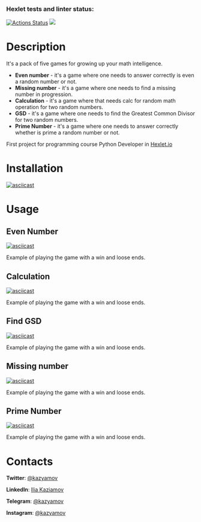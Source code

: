 ### Hexlet tests and linter status:
[![Actions Status](https://github.com/kazyamov/python-project-lvl1/workflows/hexlet-check/badge.svg)](https://github.com/kazyamov/python-project-lvl1/actions)
<a href="https://codeclimate.com/github/kazyamov/python-project-lvl1/maintainability"><img src="https://api.codeclimate.com/v1/badges/2a003ba923860474a3e6/maintainability" /></a>

# Description

It's a pack of five games for growing up your math intelligence.

* **Even number** - it's a game where one needs to answer correctly is even a random number or not.
* **Missing number** - it's a game where one needs to find a missing number in progression.
* **Calculation** - it's a game where that needs calc for random math operation for two random numbers.
* **GSD** - it's a game where one needs to find the Greatest Common Divisor for two random numbers.
* **Prime Number** - it's a game where one needs to answer correctly whether is prime a random number or not.


First project for programming course Python Developer in [Hexlet.io](https://ru.hexlet.io/programs/python/projects/49)

# Installation

[![asciicast](https://asciinema.org/a/l2RmehSi8mDiemPR6GDr873AP.svg)](https://asciinema.org/a/l2RmehSi8mDiemPR6GDr873AP)

# Usage
## Even Number
[![asciicast](https://asciinema.org/a/yDdSDEDH1LjY0kukYGfRslYSY.svg)](https://asciinema.org/a/yDdSDEDH1LjY0kukYGfRslYSY)

Example of playing the game with a win and loose ends.


## Calculation
[![asciicast](https://asciinema.org/a/sxwnoomtWBKVHMQRFHc7McA3A.svg)](https://asciinema.org/a/sxwnoomtWBKVHMQRFHc7McA3A)

Example of playing the game with a win and loose ends.


## Find GSD
[![asciicast](https://asciinema.org/a/fYYHwBRsBQm3jS58bYDQcCIcT.svg)](https://asciinema.org/a/fYYHwBRsBQm3jS58bYDQcCIcT)

Example of playing the game with a win and loose ends.


## Missing number
[![asciicast](https://asciinema.org/a/QN1w2UpnQ6K2vPFkOaD80e4e7.svg)](https://asciinema.org/a/QN1w2UpnQ6K2vPFkOaD80e4e7)

Example of playing the game with a win and loose ends.


## Prime Number
[![asciicast](https://asciinema.org/a/AQzwRBJwTyo7pvnZgnC4TtYNF.svg)](https://asciinema.org/a/AQzwRBJwTyo7pvnZgnC4TtYNF)

Example of playing the game with a win and loose ends.


# Contacts

**Twitter**: [@kazyamov](https://twitter.com/kazyamov)

**LinkedIn**: [Ilia Kaziamov](https://www.linkedin.com/in/kaziamov/)

**Telegram**: [@kazyamov](https://t.me/kazyamov)

**Instagram**: [@kazyamov](https://instagram.com/kazyamov)
